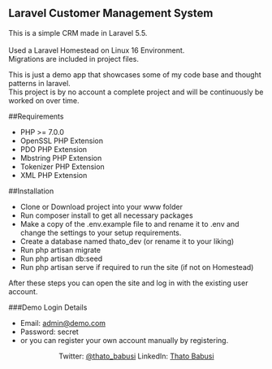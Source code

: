 ## Laravel Customer Management System

This is a simple CRM made in Laravel 5.5.<br/><br/>
Used a Laravel Homestead on Linux 16 Environment.<br/>
Migrations are included in project files.
    
This is just a demo app that showcases some of my code base and thought patterns in laravel. <br/>
This project is by no account a complete project and will be continuously be worked on over time.

##Requirements
- PHP >= 7.0.0
- OpenSSL PHP Extension
- PDO PHP Extension
- Mbstring PHP Extension
- Tokenizer PHP Extension
- XML PHP Extension

##Installation

- Clone or Download project into your www folder
- Run composer install to get all necessary packages
- Make a copy of the .env.example file to and rename it to .env and change the settings to your setup requirements.
- Create a database named thato_dev (or rename it to your liking)
- Run php artisan migrate
- Run php artisan db:seed
- Run php artisan serve if required to run the site (if not on Homestead)

After these steps you can open the site and log in with the existing user account.

###Demo Login Details 
- Email: admin@demo.com
- Password: secret
- or you can register your own account manually by registering.

<p align="center">
Twitter: <a href="https://twitter.com/thato_babusi">@thato_babusi</a>
LinkedIn: <a href="https://www.linkedin.com/in/thatobabusi/">Thato Babusi</a>
</p>
